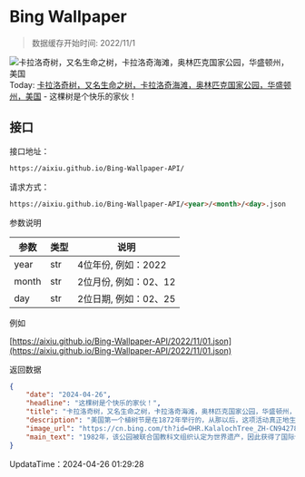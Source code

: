 # Bing Wallpaper

> 数据缓存开始时间: 2022/11/1

![卡拉洛奇树，又名生命之树，卡拉洛奇海滩，奥林匹克国家公园，华盛顿州，美国](https://cn.bing.com/th?id=OHR.KalalochTree_ZH-CN9427839259_1920x1080.webp)
Today: [卡拉洛奇树，又名生命之树，卡拉洛奇海滩，奥林匹克国家公园，华盛顿州，美国](https://cn.bing.com/th?id=OHR.KalalochTree_ZH-CN9427839259_1920x1080.webp) - 这棵树是个快乐的家伙！

## 接口

接口地址：

```html
https://aixiu.github.io/Bing-Wallpaper-API/
```

请求方式：

```html
https://aixiu.github.io/Bing-Wallpaper-API/<year>/<month>/<day>.json
```

参数说明

| 参数 | 类型 | 说明 |
| - | - | - |
| year | str | 4位年份, 例如：2022 |
| month | str | 2位月份, 例如：02、12 |
| day | str | 2位日期, 例如：02、25 |

例如

[https://aixiu.github.io/Bing-Wallpaper-API/2022/11/01.json](https://aixiu.github.io/Bing-Wallpaper-API/2022/11/01.json)

返回数据

```json
{
    "date": "2024-04-26",
    "headline": "这棵树是个快乐的家伙！",
    "title": "卡拉洛奇树，又名生命之树，卡拉洛奇海滩，奥林匹克国家公园，华盛顿州，美国",
    "description": "美国第一个植树节是在1872年举行的，从那以后，这项活动真正地生根发芽。每年四月的最后一个星期五，美国各地的人们都会通过植树来纪念这个节日，通常会把这些树献给所爱的人。这一天也是纪念树木的好日子——树木不仅为无数种动物提供家园，还能吸收二氧化碳，净化我们呼吸的空气，帮助城市保持凉爽，甚至还能起到预防洪水的作用。",
    "image_url": "https://cn.bing.com/th?id=OHR.KalalochTree_ZH-CN9427839259_1920x1080.webp",
    "main_text": "1982年，该公园被联合国教科文组织认定为世界遗产，因此获得了国际认可。"
}
```

UpdataTime：2024-04-26 01:29:28
